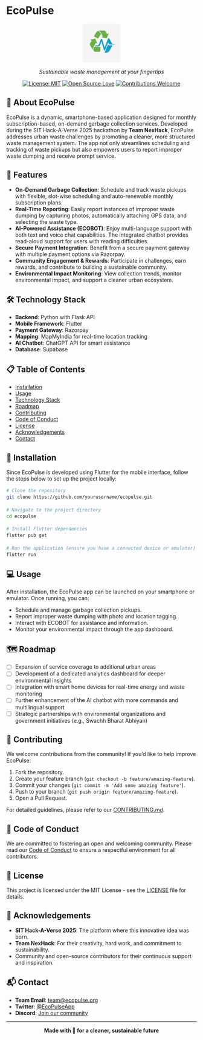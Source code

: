 # EcoPulse

<div align="center">
  
<img src="https://github.com/ShahbazCoder1/Ecopulse/blob/main/ecopulse/assets/images/app_launcher_icon.jpg" alt="EcoPulse Logo" width="100px" height="100px" />
  
*Sustainable waste management at your fingertips*

[![License: MIT](https://img.shields.io/badge/License-MIT-yellow.svg)](LICENSE)
[![Open Source Love](https://badges.frapsoft.com/os/v1/open-source.svg?v=103)](https://github.com/ellerbrock/open-source-badges/)
[![Contributions Welcome](https://img.shields.io/badge/contributions-welcome-brightgreen.svg?style=flat)](CONTRIBUTING.md)

</div>

## 🌱 About EcoPulse

EcoPulse is a dynamic, smartphone-based application designed for monthly subscription-based, on-demand garbage collection services. Developed during the SIT Hack-A-Verse 2025 hackathon by **Team NexHack**, EcoPulse addresses urban waste challenges by promoting a cleaner, more structured waste management system. The app not only streamlines scheduling and tracking of waste pickups but also empowers users to report improper waste dumping and receive prompt service.

## 🚀 Features

- **On-Demand Garbage Collection**: Schedule and track waste pickups with flexible, slot-wise scheduling and auto-renewable monthly subscription plans.
- **Real-Time Reporting**: Easily report instances of improper waste dumping by capturing photos, automatically attaching GPS data, and selecting the waste type.
- **AI-Powered Assistance (ECOBOT)**: Enjoy multi-language support with both text and voice chat capabilities. The integrated chatbot provides read-aloud support for users with reading difficulties.
- **Secure Payment Integration**: Benefit from a secure payment gateway with multiple payment options via Razorpay.
- **Community Engagement & Rewards**: Participate in challenges, earn rewards, and contribute to building a sustainable community.
- **Environmental Impact Monitoring**: View collection trends, monitor environmental impact, and support a cleaner urban ecosystem.

## 🛠️ Technology Stack

- **Backend**: Python with Flask API
- **Mobile Framework**: Flutter
- **Payment Gateway**: Razorpay
- **Mapping**: MapMyIndia for real-time location tracking
- **AI Chatbot**: ChatGPT API for smart assistance
- **Database**: Supabase

## 📋 Table of Contents

- [Installation](#installation)
- [Usage](#usage)
- [Technology Stack](#technology-stack)
- [Roadmap](#roadmap)
- [Contributing](#contributing)
- [Code of Conduct](#code-of-conduct)
- [License](#license)
- [Acknowledgements](#acknowledgements)
- [Contact](#contact)

## 🔧 Installation

Since EcoPulse is developed using Flutter for the mobile interface, follow the steps below to set up the project locally:

```bash
# Clone the repository
git clone https://github.com/yourusername/ecopulse.git

# Navigate to the project directory
cd ecopulse

# Install Flutter dependencies
flutter pub get

# Run the application (ensure you have a connected device or emulator)
flutter run
```

## 💻 Usage

After installation, the EcoPulse app can be launched on your smartphone or emulator. Once running, you can:
- Schedule and manage garbage collection pickups.
- Report improper waste dumping with photo and location tagging.
- Interact with ECOBOT for assistance and information.
- Monitor your environmental impact through the app dashboard.

## 🗺️ Roadmap

- [ ] Expansion of service coverage to additional urban areas
- [ ] Development of a dedicated analytics dashboard for deeper environmental insights
- [ ] Integration with smart home devices for real-time energy and waste monitoring
- [ ] Further enhancement of the AI chatbot with more commands and multilingual support
- [ ] Strategic partnerships with environmental organizations and government initiatives (e.g., Swachh Bharat Abhiyan)

## 👥 Contributing

We welcome contributions from the community! If you’d like to help improve EcoPulse:

1. Fork the repository.
2. Create your feature branch (`git checkout -b feature/amazing-feature`).
3. Commit your changes (`git commit -m 'Add some amazing feature'`).
4. Push to your branch (`git push origin feature/amazing-feature`).
5. Open a Pull Request.

For detailed guidelines, please refer to our [CONTRIBUTING.md](CONTRIBUTING.md).

## 📜 Code of Conduct

We are committed to fostering an open and welcoming community. Please read our [Code of Conduct](CODE_OF_CONDUCT.md) to ensure a respectful environment for all contributors.

## 📄 License

This project is licensed under the MIT License - see the [LICENSE](LICENSE) file for details.

## 🙏 Acknowledgements

- **SIT Hack-A-Verse 2025**: The platform where this innovative idea was born.
- **Team NexHack**: For their creativity, hard work, and commitment to sustainability.
- Community and open-source contributors for their continuous support and inspiration.

## 📬 Contact

- **Team Email**: team@ecopulse.org
- **Twitter**: [@EcoPulseApp](https://twitter.com/EcoPulseApp)
- **Discord**: [Join our community](https://discord.gg/ecopulse)

---

<div align="center">
  
**Made with 💚 for a cleaner, sustainable future**

</div>